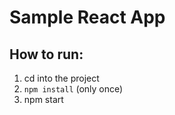 # Sample React App

## How to run:
1) cd into the project
2) `npm install` (only once)
3) npm start
